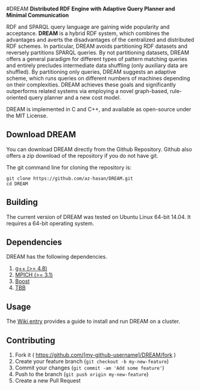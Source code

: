 #DREAM 
**Distributed RDF Engine with Adaptive Query Planner and Minimal Communication**

RDF and SPARQL query language are gaining wide popularity and acceptance. **DREAM** is a hybrid RDF system, which combines the advantages and averts the disadvantages of the centralized and distributed RDF schemes. In particular, DREAM avoids partitioning RDF datasets and reversely partitions SPARQL queries. By not partitioning datasets, DREAM offers a general paradigm for different types of pattern matching queries and entirely precludes intermediate data shuffling (only auxiliary data are shuffled). By partitioning only queries, DREAM suggests an adaptive scheme, which runs queries on different numbers of machines depending on their complexities. DREAM achieves these goals and significantly outperforms related systems via employing a novel graph-based, rule-oriented query planner and a new cost model.

DREAM is implemented in C and C++, and available as open-source under the MIT License.

Download DREAM
----------------------

You can download DREAM directly from the Github Repository. Github also offers a zip download of the repository if you do not have git.

The git command line for cloning the repository is:
```
git clone https://github.com/az-hasan/DREAM.git
cd DREAM
```


Building
------------------
The current version of DREAM was tested on Ubuntu Linux 64-bit 14.04. It requires a 64-bit operating system. 
 
 
Dependencies
------------------

DREAM has the following dependencies.

1. [g++ (>= 4.8)](https://gcc.gnu.org/gcc-4.8/)
2. [MPICH (>= 3.1)](https://www.mpich.org/downloads/)
3. [Boost](http://www.boost.org/)
4. [TBB](https://www.threadingbuildingblocks.org/) 


Usage 
----------------
The [Wiki entry](https://github.com/az-hasan/DREAM/wiki) provides a guide to install and run DREAM on a cluster.


Contributing
-------------------
1. Fork it ( https://github.com/[my-github-username]/DREAM/fork )
2. Create your feature branch (`git checkout -b my-new-feature`)
3. Commit your changes (`git commit -am 'Add some feature'`)
4. Push to the branch (`git push origin my-new-feature`)
5. Create a new Pull Request

